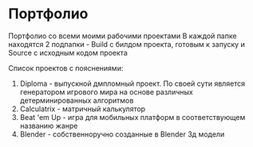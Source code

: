 # Портфолио
Портфолио со всеми моими рабочими проектами
В каждой папке находятся 2 подпапки - Build с билдом проекта, готовым к запуску и Source с исходным кодом проекта

Список проектов с пояснениями:
1. Diploma - выпускной дмпломный проект. По своей сути является генератором игрового мира на основе различных детерминированных алгоритмов
2. Calculatrix - матричный калькулятор
3. Beat 'em Up - игра для мобильных платформ в соответствующем названию жанре
5. Blender - собственноручно созданные в Blender 3д модели
